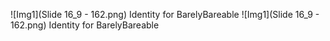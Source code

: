 ![Img1](Slide 16_9 - 162.png)
Identity for BarelyBareable
![Img1](Slide 16_9 - 162.png)
Identity for BarelyBareable
